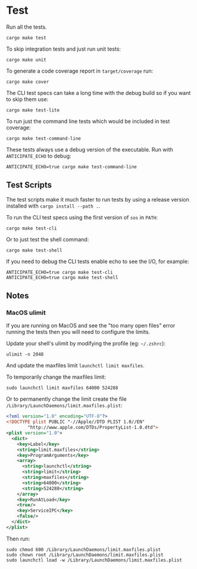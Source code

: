 # Test

Run all the tests.

```
cargo make test
```

To skip integration tests and just run unit tests:

```
cargo make unit
```

To generate a code coverage report in `target/coverage` run:

```
cargo make cover
```

The CLI test specs can take a long time with the debug build so if you want to skip them use:

```
cargo make test-lite
```

To run just the command line tests which would be included in test coverage:

```
cargo make test-command-line
```

These tests always use a debug version of the executable. Run with `ANTICIPATE_ECHO` to debug:

```
ANTICIPATE_ECHO=true cargo make test-command-line
```

## Test Scripts

The test scripts make it much faster to run tests by using a release version installed with `cargo install --path .`.

To run the CLI test specs using the first version of `sos` in `PATH`:

```
cargo make test-cli
```

Or to just test the shell command:

```
cargo make test-shell
```

If you need to debug the CLI tests enable echo to see the I/O, for example:

```
ANTICIPATE_ECHO=true cargo make test-cli
ANTICIPATE_ECHO=true cargo make test-shell
```

## Notes

### MacOS ulimit

If you are running on MacOS and see the "too many open files" error running the tests then you will need to configure the limits.

Update your shell's ulimit by modifying the profile (eg: `~/.zshrc`):

```
ulimit -n 2048
```

And update the maxfiles limit `launchctl limit maxfiles`.

To temporarily change the maxfiles limit:

```
sudo launchctl limit maxfiles 64000 524288
```

Or to permanently change the limit create the file `/Library/LaunchDaemons/limit.maxfiles.plist`:

```xml
<?xml version="1.0" encoding="UTF-8"?> 
<!DOCTYPE plist PUBLIC "-//Apple//DTD PLIST 1.0//EN" 
        "http://www.apple.com/DTDs/PropertyList-1.0.dtd">
<plist version="1.0"> 
  <dict>
    <key>Label</key>
    <string>limit.maxfiles</string>
    <key>ProgramArguments</key>
    <array>
      <string>launchctl</string>
      <string>limit</string>
      <string>maxfiles</string>
      <string>64000</string>
      <string>524288</string>
    </array>
    <key>RunAtLoad</key>
    <true/>
    <key>ServiceIPC</key>
    <false/>
  </dict>
</plist>
```

Then run:

```
sudo chmod 600 /Library/LaunchDaemons/limit.maxfiles.plist
sudo chown root /Library/LaunchDaemons/limit.maxfiles.plist
sudo launchctl load -w /Library/LaunchDaemons/limit.maxfiles.plist
```
